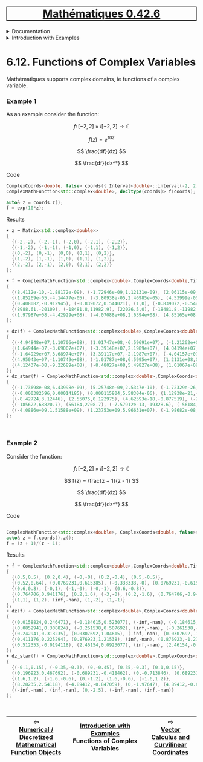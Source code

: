 <h1 style='border: 2px solid; text-align: center'><a href='../../../README.md'>Mathématiques 0.42.6</a></h1>

<details>

<summary>Documentation</summary>

# [Documentation](../../README.md)<br>
Chapter 1. [License](../license/README.md)<br>
Chapter 2. [About](../about/README.md)<br>
Chapter 3. [Versioning](../versioning/README.md)<br>
Chapter 4. [Status & Release Notes](../status-release/README.md)<br>
Chapter 5. [Upcoming Development](../development-schedule/README.md)<br>
Chapter 6. _Introduction with Examples_ <br>
Chapter 7. [Installation](../installation/README.md)<br>
Chapter 8. [Your First Mathématiques Project](../first-project/README.md)<br>
Chapter 9. [Usage Guide: Syntax, Data Types, Functions, etc](../user-guide/README.md)<br>
Chapter 10. [Benchmarks](../benchmarks/README.md)<br>
Chapter 11. [Tests](../test/README.md)<br>
Chapter 12. [Developer Guide: Modifying and Extending Mathématiques](../developer-guide/README.md)<br>


</details>



<details>

<summary>Introduction with Examples</summary>

# [6. Introduction with Examples](../README.md)<br>
6.1. [Pretty Printing and Debugging](../print-debug/README.md)<br>
6.2. [Number Systems and Arithmetic](../numbers/README.md)<br>
6.3. [Vectors, Matrices, and MultiArrays](../multiarrays/README.md)<br>
6.4. [Nested MultiArrays](../nested-multiarrays/README.md)<br>
6.5. [Special Vectors, Matrices, and MultiArrays](../special-multiarrays/README.md)<br>
6.6. [MultiArray Arithmetic and Operators](../multiarray-arithmetic/README.md)<br>
6.7. [Mixed-Rank & Mixed-Depth Arithmetic](../arithmetic-mixed/README.md)<br>
6.8. [Linear Algebra](../linear-algebra/README.md)<br>
6.9. [Indexing, Masks, Slicing, Sorting, etc.](../sort-mask-slice/README.md)<br>
6.10. [Common and Special Mathematical Functions](../math-functions/README.md)<br>
6.11. [Numerical / Discretized Mathematical Function Objects](../numerical-functions/README.md)<br>
6.12. _Functions of Complex Variables_ <br>
6.13. [Vector Calculus and Curvilinear Coordinates](../vector-calculus/README.md)<br>
6.14. [Tensors](../tensors/README.md)<br>
6.15. [Series and transforms](../series-transforms/README.md)<br>


</details>



# 6.12. Functions of Complex Variables

Mathématiques supports complex domains, ie functions of a complex variable.

### Example 1
As an example consider the function:

$$ f\colon [-2,2] \times i[-2,2] \rightarrow\mathbb{C}$$

$$ f(z) = e^{10 z} $$

$$ \frac{df}{dz} $$

$$ \frac{df}{dz^*} $$

Code

```C++
ComplexCoords<double, false> coords({ Interval<double>::interval(-2, 2, 5), Interval<double>::interval(-2, 2, 5) });
ComplexMathFunction<std::complex<double>, decltype(coords)> f(coords);

auto& z = coords.z();
f = exp(10*z);
```

Results

```C++
☀ z ➜ Matrix<std::complex<double>> 
{
  {(-2,-2), (-2,-1), (-2,0), (-2,1), (-2,2)},
  {(-1,-2), (-1,-1), (-1,0), (-1,1), (-1,2)},
  {(0,-2), (0,-1), (0,0), (0,1), (0,2)},
  {(1,-2), (1,-1), (1,0), (1,1), (1,2)},
  {(2,-2), (2,-1), (2,0), (2,1), (2,2)}
};

☀ f ➜ ComplexMathFunction<std::complex<double>,ComplexCoords<double,TimeCoord=0>> 
{
  {(8.4112e-10,-1.88172e-09), (-1.72946e-09,1.12131e-09), (2.06115e-09,0), (-1.72946e-09,-1.12131e-09), (8.4112e-10,1.88172e-09)},
  {(1.85269e-05,-4.14477e-05), (-3.80938e-05,2.46985e-05), (4.53999e-05,0), (-3.80938e-05,-2.46985e-05), (1.85269e-05,4.14477e-05)},
  {(0.408082,-0.912945), (-0.839072,0.544021), (1,0), (-0.839072,-0.544021), (0.408082,0.912945)},
  {(8988.61,-20109), (-18481.8,11982.9), (22026.5,0), (-18481.8,-11982.9), (8988.61,20109)},
  {(1.97987e+08,-4.42929e+08), (-4.07088e+08,2.6394e+08), (4.85165e+08,0), (-4.07088e+08,-2.6394e+08), (1.97987e+08,4.42929e+08)}
};

☀ dz(f) ➜ ComplexMathFunction<std::complex<double>,ComplexCoords<double,TimeCoord=0>> 
{
  {(-4.94848e+07,1.10706e+08), (1.01747e+08,-6.59691e+07), (-1.21262e+08,0), (1.01747e+08,6.59691e+07), (-4.94848e+07,-1.10706e+08)},
  {(1.64944e+07,-3.69007e+07), (-3.39148e+07,2.1989e+07), (4.04194e+07,0), (-3.39148e+07,-2.1989e+07), (1.64944e+07,3.69007e+07)},
  {(-1.64929e+07,3.68974e+07), (3.39117e+07,-2.1987e+07), (-4.04157e+07,0), (3.39117e+07,2.1987e+07), (-1.64929e+07,-3.68974e+07)},
  {(4.95043e+07,-1.10749e+08), (-1.01787e+08,6.5995e+07), (1.2131e+08,0), (-1.01787e+08,-6.5995e+07), (4.95043e+07,1.10749e+08)},
  {(4.12437e+08,-9.22689e+08), (-8.48027e+08,5.49827e+08), (1.01067e+09,0), (-8.48027e+08,-5.49827e+08), (4.12437e+08,9.22689e+08)}
};
☀ dz_star(f) ➜ ComplexMathFunction<std::complex<double>,ComplexCoords<double,TimeCoord=0>> 
{
  {(-1.73698e-08,6.43998e-09), (5.25748e-09,2.5347e-10), (-1.72329e-26,-1.8087e-09), (-5.25748e-09,2.5347e-10), (1.73698e-08,6.43998e-09)},
  {(-0.000382596,0.00014185), (0.000115804,5.58304e-06), (1.12938e-21,-3.98393e-05), (-0.000115804,5.58304e-06), (0.000382596,0.00014185)},
  {(-8.42724,3.12446), (2.55075,0.122975), (4.62593e-18,-0.877519), (-2.55075,0.122975), (8.42724,3.12446)},
  {(-185622,68820.7), (56184,2708.7), (-7.57912e-13,-19328.6), (-56184,2708.7), (185622,68820.7)},
  {(-4.0886e+09,1.51588e+09), (1.23753e+09,5.96631e+07), (-1.98682e-08,-4.25742e+08), (-1.23753e+09,5.96631e+07), (4.0886e+09,1.51588e+09)}
};

```

<br>

### Example 2
Consider the function:

$$ f\colon [-2,2] \times i[-2,2] \rightarrow\mathbb{C}$$

$$ f(z) = \frac{z + 1}{z - 1} $$

$$ \frac{df}{dz} $$

$$ \frac{df}{dz^*} $$

Code

```C++

ComplexMathFunction<std::complex<double>, ComplexCoords<double, false>> f({ Interval<double>::interval(-1, 1, 5), Interval<double>::interval(-2, 2, 5) });
auto& z = f.coords().z();
f = (z + 1)/(z - 1);
```

Results

```C++
☀ f ➜ ComplexMathFunction<std::complex<double>,ComplexCoords<double,TimeCoord=0>> 
{
  {(0.5,0.5), (0.2,0.4), (-0,-0), (0.2,-0.4), (0.5,-0.5)},
  {(0.52,0.64), (0.0769231,0.615385), (-0.333333,-0), (0.0769231,-0.615385), (0.52,-0.64)},
  {(0.6,0.8), (-0,1), (-1,-0), (-0,-1), (0.6,-0.8)},
  {(0.764706,0.941176), (0.2,1.6), (-3,-0), (0.2,-1.6), (0.764706,-0.941176)},
  {(1,1), (1,2), (inf,-nan), (1,-2), (1,-1)}
};
☀ dz(f) ➜ ComplexMathFunction<std::complex<double>,ComplexCoords<double,TimeCoord=0>> 
{
  {(0.0158824,0.246471), (-0.184615,0.523077), (-inf,-nan), (-0.184615,-0.523077), (0.0158824,-0.246471)},
  {(0.0852941,0.308824), (-0.261538,0.507692), (inf,-nan), (-0.261538,-0.507692), (0.0852941,-0.308824)},
  {(0.242941,0.318235), (0.0307692,1.04615), (-inf,-nan), (0.0307692,-1.04615), (0.242941,-0.318235)},
  {(0.411176,0.225294), (0.876923,1.21538), (inf,-nan), (0.876923,-1.21538), (0.411176,-0.225294)},
  {(0.512353,-0.0194118), (2.46154,0.0923077), (inf,-nan), (2.46154,-0.0923077), (0.512353,0.0194118)}
};
☀ dz_star(f) ➜ ComplexMathFunction<std::complex<double>,ComplexCoords<double,TimeCoord=0>> 
{
  {(-0.1,0.15), (-0.35,-0.3), (0,-0.45), (0.35,-0.3), (0.1,0.15)},
  {(0.196923,0.467692), (-0.689231,-0.418462), (0,-0.713846), (0.689231,-0.418462), (-0.196923,0.467692)},
  {(1.6,1.2), (-1.6,-0.6), (0,-1.2), (1.6,-0.6), (-1.6,1.2)},
  {(8.28235,2.54118), (-4.89412,-0.847059), (0,-1.97647), (4.89412,-0.847059), (-8.28235,2.54118)},
  {(-inf,-nan), (inf,-nan), (0,-2.5), (-inf,-nan), (inf,-nan)}
};
```




<br>



| ⇦ <br />[Numerical / Discretized Mathematical Function Objects](../numerical-functions/README.md)  | [Introduction with Examples](../README.md)<br />Functions of Complex Variables<br /><img width=1000/> | ⇨ <br />[Vector Calculus and Curvilinear Coordinates](../vector-calculus/README.md)   |
| ------------ | :-------------------------------: | ------------ |

